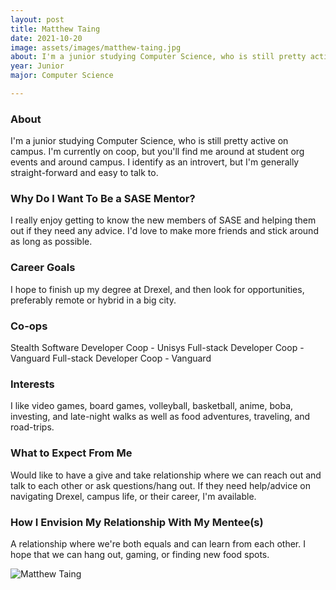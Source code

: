 ```yaml
---
layout: post
title: Matthew Taing 
date: 2021-10-20
image: assets/images/matthew-taing.jpg
about: I'm a junior studying Computer Science, who is still pretty active on campus. I'm currently on coop, but you'll find me around at student org events and around campus. I identify as an introvert, but I'm generally straight-forward and easy to talk to.
year: Junior
major: Computer Science

---
```


### About

I'm a junior studying Computer Science, who is still pretty active on campus. I'm currently on coop, but you'll find me around at student org events and around campus. I identify as an introvert, but I'm generally straight-forward and easy to talk to.

### Why Do I Want To Be a SASE Mentor?

I really enjoy getting to know the new members of SASE and helping them out if they need any advice. I'd love to make more friends and stick around as long as possible. 

### Career Goals

I hope to finish up my degree at Drexel, and then look for opportunities, preferably remote or hybrid in a big city. 

### Co-ops

Stealth Software Developer Coop - Unisys
Full-stack Developer Coop - Vanguard
Full-stack Developer Coop - Vanguard

### Interests

I like video games, board games, volleyball, basketball, anime, boba, investing, and late-night walks as well as food adventures, traveling, and road-trips.

### What to Expect From Me

Would like to have a give and take relationship where we can reach out and talk to each other or ask questions/hang out. If they need help/advice on navigating Drexel, campus life, or their career, I'm available.

### How I Envision My Relationship With My Mentee(s) 

A relationship where we're both equals and can learn from each other. I hope that we can hang out, gaming, or finding new food spots.

<div class="text-center my-5">
    <img src="https://sase-drexel.github.io/mentorship-2021/matthew-taing.jpg" alt="Matthew Taing" class="rounded post-img" />
</div>
